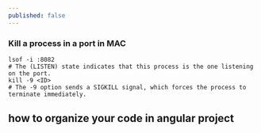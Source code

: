 ```yaml
---
published: false
---
```


### Kill a process in a port in MAC


```
lsof -i :8082
# The (LISTEN) state indicates that this process is the one listening on the port.
kill -9 <ID>
# The -9 option sends a SIGKILL signal, which forces the process to terminate immediately. 
```

## how to organize your code in angular project


